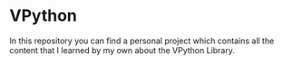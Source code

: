 # VPython
In this repository you can find a personal project which contains all the content that I learned by my own about the VPython Library.
